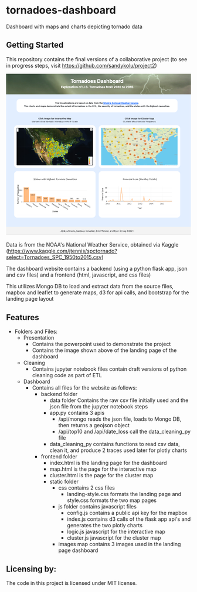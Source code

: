 # tornadoes-dashboard
Dashboard with maps and charts depicting tornado data

## Getting Started

This repository contains the final versions of a collaborative project (to see in progress steps, visit https://github.com/sandykolu/project2)

![Example of Dashboard](https://github.com/Seltsam1/tornadoes-dashboard/blob/main/presentation/dashboard-image.png)

Data is from the NOAA's National Weather Service, obtained via Kaggle (https://www.kaggle.com/jtennis/spctornado?select=Tornadoes_SPC_1950to2015.csv)

The dashboard website contains a backend (using a python flask app, json and csv files) and a frontend (html, javascript, and css files)

This utilizes Mongo DB to load and extract data from the source files, mapbox and leaflet to generate maps, d3 for api calls, and bootstrap for the landing page layout


## Features

- Folders and Files:
  - Presentation
    - Contains the powerpoint used to demonstrate the project
    - Contains the image shown above of the landing page of the dashboard
  - Cleaning
    - Contains jupyter notebook files contain draft versions of python cleaning code as part of ETL
  - Dashboard
    - Contains all files for the website as follows:
      - backend folder
        - data folder Contains the raw csv file initially used and the json file from the jupyter notebook steps
        - app.py contains 3 apis
          - /api/mongo reads the json file, loads to Mongo DB, then returns a geojson object
          - /api/top10 and /api/date_loss call the data_cleaning_py file
        - data_cleaning_py contains functions to read csv data, clean it, and produce 2 traces used later for plotly charts
      - frontend folder
        - index.html is the landing page for the dashboard
        - map.html is the page for the interactive map
        - cluster.html is the page for the cluster map
        - static folder
          - css contains 2 css files
            - landing-style.css formats the landing page and style.css formats the two map pages
          - js folder contains javascript files
            - config.js contains a public api key for the mapbox
            - index.js contains d3 calls of the flask app api's and generates the two plotly charts
            - logic.js javascript for the interactive map
            - cluster.js javascript for the cluster map
          - images map contains 3 images used in the landing page dashboard

## Licensing by:

The code in this project is licensed under MIT license.
